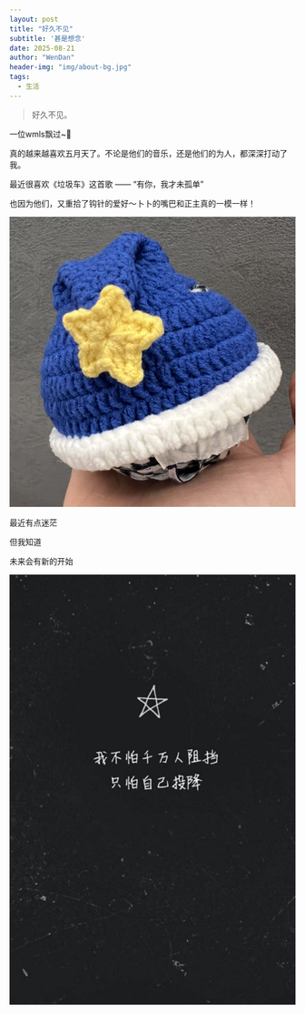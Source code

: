 ```yaml
---
layout: post
title: "好久不见"
subtitle: '甚是想念'
date: 2025-08-21
author: "WenDan"
header-img: "img/about-bg.jpg"
tags:
  - 生活
---
```


> 好久不见。

一位wmls飘过~🥕

真的越来越喜欢五月天了。不论是他们的音乐，还是他们的为人，都深深打动了我。

最近很喜欢《垃圾车》这首歌 —— “有你，我才未孤单”

也因为他们，又重拾了钩针的爱好～卜卜的嘴巴和正主真的一模一样！

![卜卜](/img/in-post/nice-to-meet-u/1.png)


最近有点迷茫

但我知道

未来会有新的开始

![加油](/img/in-post/nice-to-meet-u/2.jpeg)